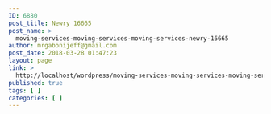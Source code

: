 ```yaml
---
ID: 6880
post_title: Newry 16665
post_name: >
  moving-services-moving-services-moving-services-newry-16665
author: mrgabonijeff@gmail.com
post_date: 2018-03-28 01:47:23
layout: page
link: >
  http://localhost/wordpress/moving-services-moving-services-moving-services-newry-16665/
published: true
tags: [ ]
categories: [ ]
---
```

